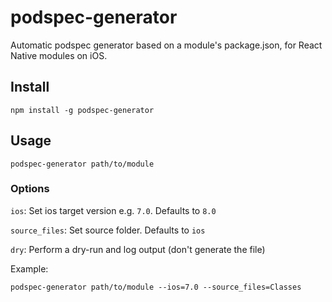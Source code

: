# podspec-generator
Automatic podspec generator based on a module's package.json, for React Native modules on iOS.

## Install 
`npm install -g podspec-generator` 

## Usage
`podspec-generator path/to/module`

### Options

`ios`: Set ios target version e.g. `7.0`. Defaults to `8.0`

`source_files`: Set source folder. Defaults to `ios`

`dry`: Perform a dry-run and log output (don't generate the file)

Example:

`podspec-generator path/to/module --ios=7.0 --source_files=Classes`



